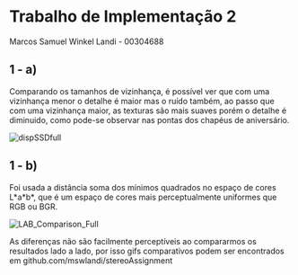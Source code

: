 # Trabalho de Implementação 2

Marcos Samuel Winkel Landi - 00304688

## 1 - a)

Comparando os tamanhos de vizinhança, é possível ver que com uma vizinhança menor o detalhe é maior mas o ruído também, ao passo que com uma vizinhança maior, as texturas são mais suaves porém o detalhe é diminuido, como pode-se observar nas pontas dos chapéus de aniversário.

![dispSSDfull](C:\Users\Marcos\Desktop\facul\visao\T2\dispSSDfull.png)

## 1 - b)

Foi usada a distância soma dos mínimos quadrados no espaço de cores L\*a\*b\*, que é um espaço de cores mais perceptualmente uniformes que RGB ou BGR.

![LAB_Comparison_Full](C:\Users\Marcos\Desktop\facul\visao\T2\LAB_Comparison_Full.png)

As diferenças não são facilmente perceptíveis ao compararmos os resultados lado a lado, por isso gifs comparativos podem ser encontrados em github.com/mswlandi/stereoAssignment